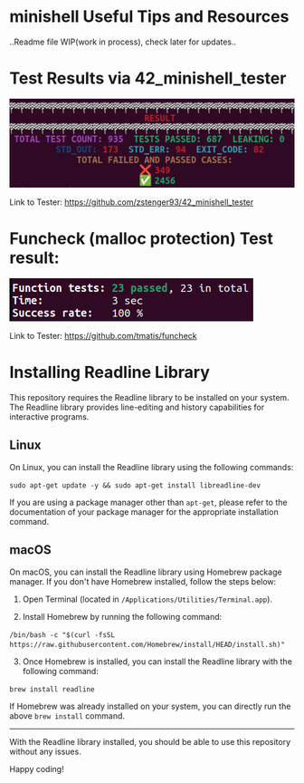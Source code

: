 # minishell Useful Tips and Resources

..Readme file WIP(work in process), check later for updates..

# Test Results via 42_minishell_tester

![Results of the Minishell Tester](minishell_testresult.png)

Link to Tester: https://github.com/zstenger93/42_minishell_tester

# Funcheck (malloc protection) Test result:

![Results of the Funcheck Malloc protection Tester](funcheck_result.png)

Link to Tester: https://github.com/tmatis/funcheck


# 

# Installing Readline Library

This repository requires the Readline library to be installed on your system. The Readline library provides line-editing and history capabilities for interactive programs.

## Linux

On Linux, you can install the Readline library using the following commands:

`sudo apt-get update -y && sudo apt-get install libreadline-dev`


If you are using a package manager other than `apt-get`, please refer to the documentation of your package manager for the appropriate installation command.

## macOS

On macOS, you can install the Readline library using Homebrew package manager. If you don't have Homebrew installed, follow the steps below:

1. Open Terminal (located in `/Applications/Utilities/Terminal.app`).

2. Install Homebrew by running the following command:


`/bin/bash -c "$(curl -fsSL https://raw.githubusercontent.com/Homebrew/install/HEAD/install.sh)"`

3. Once Homebrew is installed, you can install the Readline library with the following command:

`brew install readline`


If Homebrew was already installed on your system, you can directly run the above `brew install` command.

---

With the Readline library installed, you should be able to use this repository without any issues. 

Happy coding!
